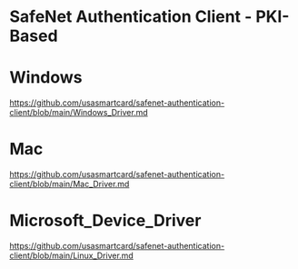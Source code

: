 # SafeNet Authentication Client - PKI-Based
# Windows
https://github.com/usasmartcard/safenet-authentication-client/blob/main/Windows_Driver.md

# Mac
https://github.com/usasmartcard/safenet-authentication-client/blob/main/Mac_Driver.md

# Microsoft_Device_Driver
https://github.com/usasmartcard/safenet-authentication-client/blob/main/Linux_Driver.md



